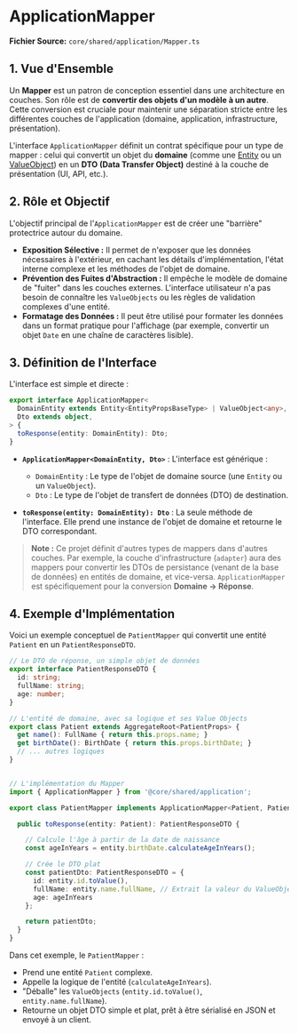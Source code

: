 # ApplicationMapper

**Fichier Source:** `core/shared/application/Mapper.ts`

## 1. Vue d'Ensemble

Un **Mapper** est un patron de conception essentiel dans une architecture en couches. Son rôle est de **convertir des objets d'un modèle à un autre**. Cette conversion est cruciale pour maintenir une séparation stricte entre les différentes couches de l'application (domaine, application, infrastructure, présentation).

L'interface `ApplicationMapper` définit un contrat spécifique pour un type de mapper : celui qui convertit un objet du **domaine** (comme une [Entity](../domain/common/Entity.md) ou un [ValueObject](../domain/common/ValueObject.md)) en un **DTO (Data Transfer Object)** destiné à la couche de présentation (UI, API, etc.).

## 2. Rôle et Objectif

L'objectif principal de l'`ApplicationMapper` est de créer une "barrière" protectrice autour du domaine.
- **Exposition Sélective :** Il permet de n'exposer que les données nécessaires à l'extérieur, en cachant les détails d'implémentation, l'état interne complexe et les méthodes de l'objet de domaine.
- **Prévention des Fuites d'Abstraction :** Il empêche le modèle de domaine de "fuiter" dans les couches externes. L'interface utilisateur n'a pas besoin de connaître les `ValueObjects` ou les règles de validation complexes d'une entité.
- **Formatage des Données :** Il peut être utilisé pour formater les données dans un format pratique pour l'affichage (par exemple, convertir un objet `Date` en une chaîne de caractères lisible).

## 3. Définition de l'Interface

L'interface est simple et directe :

```typescript
export interface ApplicationMapper<
  DomainEntity extends Entity<EntityPropsBaseType> | ValueObject<any>,
  Dto extends object,
> {
  toResponse(entity: DomainEntity): Dto;
}
```
- **`ApplicationMapper<DomainEntity, Dto>`** : L'interface est générique :
    - `DomainEntity` : Le type de l'objet de domaine source (une `Entity` ou un `ValueObject`).
    - `Dto` : Le type de l'objet de transfert de données (DTO) de destination.

- **`toResponse(entity: DomainEntity): Dto`** : La seule méthode de l'interface. Elle prend une instance de l'objet de domaine et retourne le DTO correspondant.

> **Note :** Ce projet définit d'autres types de mappers dans d'autres couches. Par exemple, la couche d'infrastructure (`adapter`) aura des mappers pour convertir les DTOs de persistance (venant de la base de données) en entités de domaine, et vice-versa. `ApplicationMapper` est spécifiquement pour la conversion **Domaine -> Réponse**.

## 4. Exemple d'Implémentation

Voici un exemple conceptuel de `PatientMapper` qui convertit une entité `Patient` en un `PatientResponseDTO`.

```typescript
// Le DTO de réponse, un simple objet de données
export interface PatientResponseDTO {
  id: string;
  fullName: string;
  age: number;
}

// L'entité de domaine, avec sa logique et ses Value Objects
export class Patient extends AggregateRoot<PatientProps> {
  get name(): FullName { return this.props.name; }
  get birthDate(): BirthDate { return this.props.birthDate; }
  // ... autres logiques
}


// L'implémentation du Mapper
import { ApplicationMapper } from '@core/shared/application';

export class PatientMapper implements ApplicationMapper<Patient, PatientResponseDTO> {

  public toResponse(entity: Patient): PatientResponseDTO {

    // Calcule l'âge à partir de la date de naissance
    const ageInYears = entity.birthDate.calculateAgeInYears();

    // Crée le DTO plat
    const patientDto: PatientResponseDTO = {
      id: entity.id.toValue(),
      fullName: entity.name.fullName, // Extrait la valeur du ValueObject
      age: ageInYears
    };

    return patientDto;
  }
}
```

Dans cet exemple, le `PatientMapper` :
- Prend une entité `Patient` complexe.
- Appelle la logique de l'entité (`calculateAgeInYears`).
- "Déballe" les `ValueObjects` (`entity.id.toValue()`, `entity.name.fullName`).
- Retourne un objet DTO simple et plat, prêt à être sérialisé en JSON et envoyé à un client.
